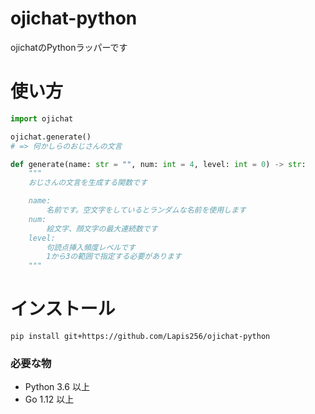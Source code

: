 # ojichat-python
ojichatのPythonラッパーです

# 使い方
```py
import ojichat

ojichat.generate()
# => 何かしらのおじさんの文言
```
```py
def generate(name: str = "", num: int = 4, level: int = 0) -> str:
    """
    おじさんの文言を生成する関数です

    name:
        名前です。空文字をしているとランダムな名前を使用します
    num:
        絵文字、顔文字の最大連続数です
    level:
        句読点挿入頻度レベルです
        1から3の範囲で指定する必要があります
    """
```


# インストール
```
pip install git+https://github.com/Lapis256/ojichat-python
```
### 必要な物
- Python 3.6 以上
- Go 1.12 以上
